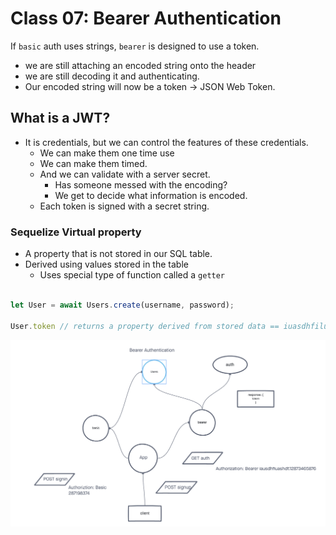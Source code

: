 # Class 07: Bearer Authentication

If `basic` auth uses strings, `bearer` is designed to use a token.

* we are still attaching an encoded string onto the header
* we are still decoding it and authenticating.
* Our encoded string will now be a token -> JSON Web Token.

## What is a JWT?

* It is credentials, but we can control the features of these credentials.
  * We can make them one time use
  * We can make them timed.
  * And we can validate with a server secret.
    * Has someone messed with the encoding?
    * We get to decide what information is encoded.
  * Each token is signed with a secret string.

### Sequelize Virtual property

* A property that is not stored in our SQL table.
* Derived using values stored in the table
  * Uses special type of function called a `getter`

```js

let User = await Users.create(username, password);

User.token // returns a property derived from stored data == iuasdhfiluashdf.982374987245 

```

![Bearer Auth](./assets/bearer-UML.png)
